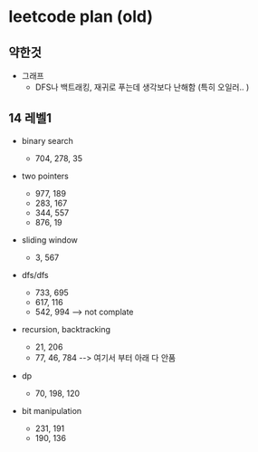 # leetcode plan (old)

## 약한것

- 그래프
  - DFS나 백트래킹, 재귀로 푸는데 생각보다 난해함 (특히 오일러.. )

## 14 레벨1

- binary search 
  - 704, 278, 35
- two pointers
  - 977, 189
  - 283, 167
  - 344, 557
  - 876, 19

- sliding window
  - 3, 567

- dfs/dfs
  - 733, 695
  - 617, 116
  - 542, 994 --> not complate

- recursion, backtracking
  - 21, 206
  - 77, 46, 784 --> 여기서 부터 아래 다 안품

- dp 
  - 70, 198, 120

- bit manipulation 
  - 231, 191
  - 190, 136